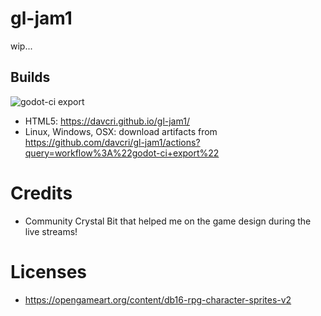 # gl-jam1

wip...

## Builds

![godot-ci export](https://github.com/davcri/gl-jam1/workflows/godot-ci%20export/badge.svg)

- HTML5: https://davcri.github.io/gl-jam1/
- Linux, Windows, OSX: download artifacts from https://github.com/davcri/gl-jam1/actions?query=workflow%3A%22godot-ci+export%22

# Credits

- Community Crystal Bit that helped me on the game design during the live streams!
# Licenses

- https://opengameart.org/content/db16-rpg-character-sprites-v2
